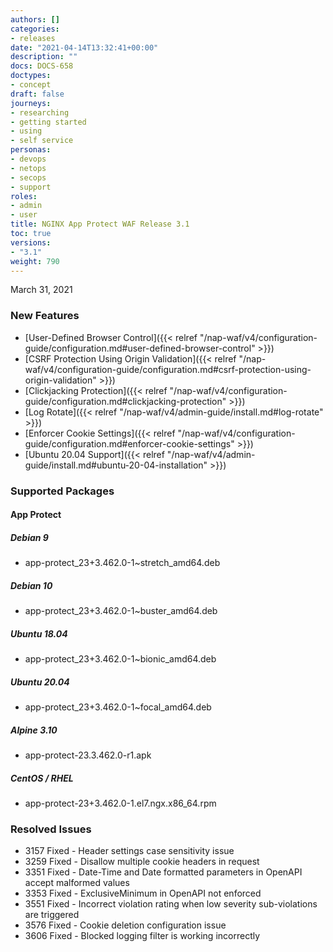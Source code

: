 ```yaml
---
authors: []
categories:
- releases
date: "2021-04-14T13:32:41+00:00"
description: ""
docs: DOCS-658
doctypes:
- concept
draft: false
journeys:
- researching
- getting started
- using
- self service
personas:
- devops
- netops
- secops
- support
roles:
- admin
- user
title: NGINX App Protect WAF Release 3.1
toc: true
versions:
- "3.1"
weight: 790
---
```


March 31, 2021

### New Features

- [User-Defined Browser Control]({{< relref "/nap-waf/v4/configuration-guide/configuration.md#user-defined-browser-control" >}}) 
- [CSRF Protection Using Origin Validation]({{< relref "/nap-waf/v4/configuration-guide/configuration.md#csrf-protection-using-origin-validation" >}})
- [Clickjacking Protection]({{< relref "/nap-waf/v4/configuration-guide/configuration.md#clickjacking-protection" >}})
- [Log Rotate]({{< relref "/nap-waf/v4/admin-guide/install.md#log-rotate" >}})
- [Enforcer Cookie Settings]({{< relref "/nap-waf/v4/configuration-guide/configuration.md#enforcer-cookie-settings" >}})
- [Ubuntu 20.04 Support]({{< relref "/nap-waf/v4/admin-guide/install.md#ubuntu-20-04-installation" >}})

### Supported Packages

#### App Protect

##### Debian 9

- app-protect_23+3.462.0-1~stretch_amd64.deb

##### Debian 10

- app-protect_23+3.462.0-1~buster_amd64.deb

##### Ubuntu 18.04

- app-protect_23+3.462.0-1~bionic_amd64.deb

##### Ubuntu 20.04

- app-protect_23+3.462.0-1~focal_amd64.deb

##### Alpine 3.10

- app-protect-23.3.462.0-r1.apk

##### CentOS / RHEL

- app-protect-23+3.462.0-1.el7.ngx.x86_64.rpm

### Resolved Issues

- 3157 Fixed - Header settings case sensitivity issue
- 3259 Fixed - Disallow multiple cookie headers in request
- 3351 Fixed - Date-Time and Date formatted parameters in OpenAPI accept malformed values
- 3353 Fixed - ExclusiveMinimum in OpenAPI not enforced
- 3551 Fixed - Incorrect violation rating when low severity sub-violations are triggered
- 3576 Fixed - Cookie deletion configuration issue
- 3606 Fixed - Blocked logging filter is working incorrectly
